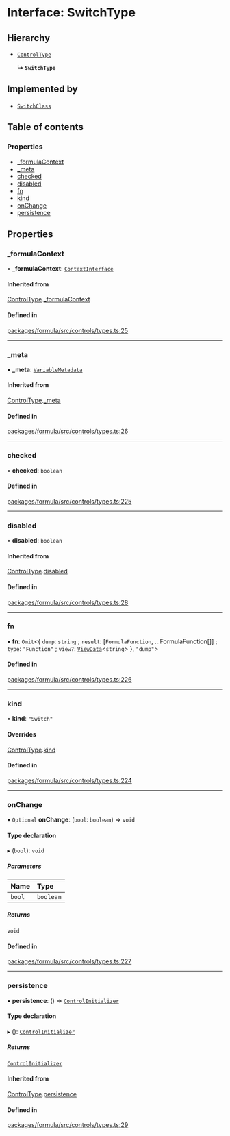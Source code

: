 # Interface: SwitchType

## Hierarchy

- [`ControlType`](ControlType.md)

  ↳ **`SwitchType`**

## Implemented by

- [`SwitchClass`](../classes/SwitchClass.md)

## Table of contents

### Properties

- [\_formulaContext](SwitchType.md#_formulacontext)
- [\_meta](SwitchType.md#_meta)
- [checked](SwitchType.md#checked)
- [disabled](SwitchType.md#disabled)
- [fn](SwitchType.md#fn)
- [kind](SwitchType.md#kind)
- [onChange](SwitchType.md#onchange)
- [persistence](SwitchType.md#persistence)

## Properties

### <a id="_formulacontext" name="_formulacontext"></a> \_formulaContext

• **\_formulaContext**: [`ContextInterface`](ContextInterface.md)

#### Inherited from

[ControlType](ControlType.md).[_formulaContext](ControlType.md#_formulacontext)

#### Defined in

[packages/formula/src/controls/types.ts:25](https://github.com/mashcard/mashcard/blob/main/packages/formula/src/controls/types.ts#L25)

___

### <a id="_meta" name="_meta"></a> \_meta

• **\_meta**: [`VariableMetadata`](VariableMetadata.md)

#### Inherited from

[ControlType](ControlType.md).[_meta](ControlType.md#_meta)

#### Defined in

[packages/formula/src/controls/types.ts:26](https://github.com/mashcard/mashcard/blob/main/packages/formula/src/controls/types.ts#L26)

___

### <a id="checked" name="checked"></a> checked

• **checked**: `boolean`

#### Defined in

[packages/formula/src/controls/types.ts:225](https://github.com/mashcard/mashcard/blob/main/packages/formula/src/controls/types.ts#L225)

___

### <a id="disabled" name="disabled"></a> disabled

• **disabled**: `boolean`

#### Inherited from

[ControlType](ControlType.md).[disabled](ControlType.md#disabled)

#### Defined in

[packages/formula/src/controls/types.ts:28](https://github.com/mashcard/mashcard/blob/main/packages/formula/src/controls/types.ts#L28)

___

### <a id="fn" name="fn"></a> fn

• **fn**: `Omit`<{ `dump`: `string` ; `result`: [`FormulaFunction`, ...FormulaFunction[]] ; `type`: ``"Function"`` ; `view?`: [`ViewData`](ViewData.md)<`string`\>  }, ``"dump"``\>

#### Defined in

[packages/formula/src/controls/types.ts:226](https://github.com/mashcard/mashcard/blob/main/packages/formula/src/controls/types.ts#L226)

___

### <a id="kind" name="kind"></a> kind

• **kind**: ``"Switch"``

#### Overrides

[ControlType](ControlType.md).[kind](ControlType.md#kind)

#### Defined in

[packages/formula/src/controls/types.ts:224](https://github.com/mashcard/mashcard/blob/main/packages/formula/src/controls/types.ts#L224)

___

### <a id="onchange" name="onchange"></a> onChange

• `Optional` **onChange**: (`bool`: `boolean`) => `void`

#### Type declaration

▸ (`bool`): `void`

##### Parameters

| Name | Type |
| :------ | :------ |
| `bool` | `boolean` |

##### Returns

`void`

#### Defined in

[packages/formula/src/controls/types.ts:227](https://github.com/mashcard/mashcard/blob/main/packages/formula/src/controls/types.ts#L227)

___

### <a id="persistence" name="persistence"></a> persistence

• **persistence**: () => [`ControlInitializer`](ControlInitializer.md)

#### Type declaration

▸ (): [`ControlInitializer`](ControlInitializer.md)

##### Returns

[`ControlInitializer`](ControlInitializer.md)

#### Inherited from

[ControlType](ControlType.md).[persistence](ControlType.md#persistence)

#### Defined in

[packages/formula/src/controls/types.ts:29](https://github.com/mashcard/mashcard/blob/main/packages/formula/src/controls/types.ts#L29)
